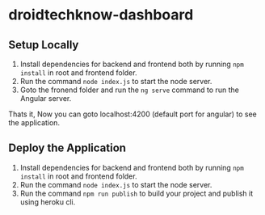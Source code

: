 # droidtechknow-dashboard

## Setup Locally 
1. Install dependencies for backend and frontend both by running `npm install` in root and frontend folder.
2. Run the command `node index.js` to start the node server.
3. Goto the fronend folder and run the `ng serve` command to run the Angular server.

Thats it, Now you can goto localhost:4200 (default port for angular) to see the application.

## Deploy the Application 
1. Install dependencies for backend and frontend both by running `npm install` in root and frontend folder.
2. Run the command `node index.js` to start the node server.
3. Run the command `npm run publish` to build your project and publish it using heroku cli.
